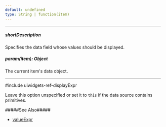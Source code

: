```yaml
---
default: undefined
type: String | function(item)
---
```

---
##### shortDescription
Specifies the data field whose values should be displayed.

##### param(item): Object
The current item's data object.

---
#include uiwidgets-ref-displayExpr

Leave this option unspecified or set it to `this` if the data source contains primitives.

#####See Also#####
- [valueExpr](/api-reference/10%20UI%20Widgets/DataExpressionMixin/1%20Configuration/valueExpr.md '{basewidgetpath}/Configuration/#valueExpr')